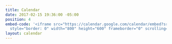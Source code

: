 ```yaml
---
title: Calendar
date: 2017-02-15 19:36:00 -05:00
position: 4
embed-code: '<iframe src="https://calendar.google.com/calendar/embed?src=sahadeva.com_7idn2pv3j949hcbvmk8g66uimc%40group.calendar.google.com&ctz=America/Los_Angeles"
  style="border: 0" width="800" height="600" frameborder="0" scrolling="no"></iframe>'
layout: calendar
---
```


